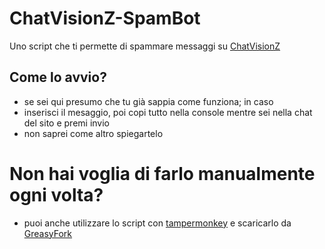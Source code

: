 # ChatVisionZ-SpamBot
Uno script che ti permette di spammare messaggi su [ChatVisionZ](chatvisionz.com)

## Come lo avvio?

- se sei qui presumo che tu già sappia come funziona; in caso
- inserisci il mesaggio, poi copi tutto nella console mentre sei nella chat del sito e premi invio
- non saprei come altro spiegartelo

# Non hai voglia di farlo manualmente ogni volta?

- puoi anche utilizzare lo script con [tampermonkey](tampermonkey.net) e scaricarlo da [GreasyFork](https://greasyfork.org/it/scripts/498908-chatvisionz-spam-bot)
